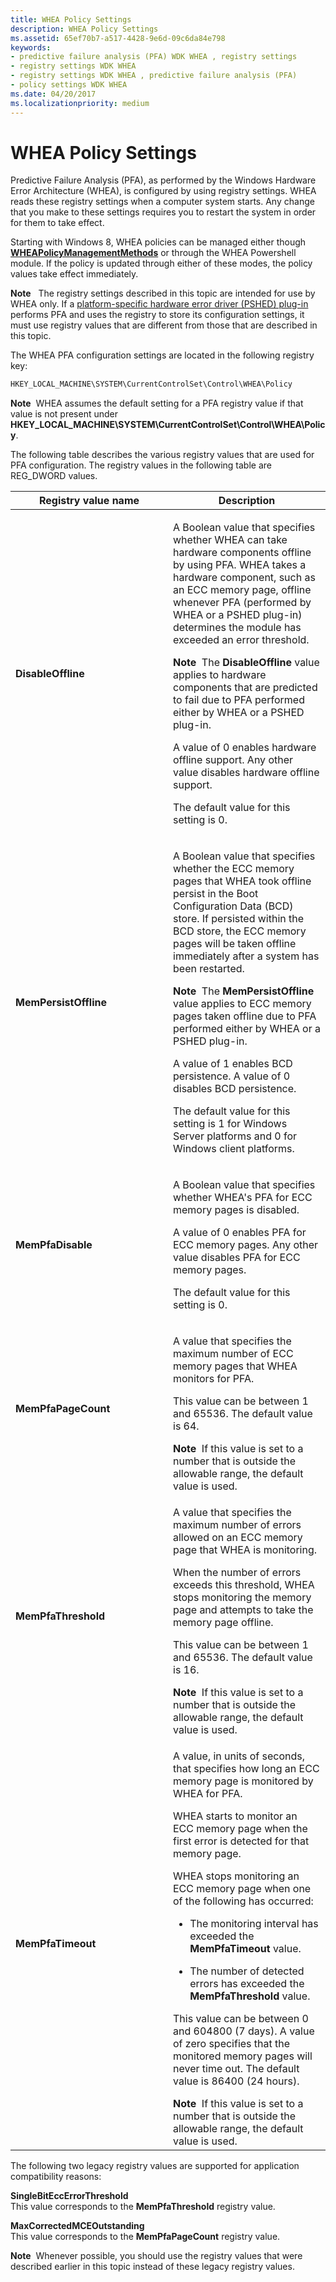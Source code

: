 ```yaml
---
title: WHEA Policy Settings
description: WHEA Policy Settings
ms.assetid: 65ef70b7-a517-4428-9e6d-09c6da84e798
keywords:
- predictive failure analysis (PFA) WDK WHEA , registry settings
- registry settings WDK WHEA
- registry settings WDK WHEA , predictive failure analysis (PFA)
- policy settings WDK WHEA
ms.date: 04/20/2017
ms.localizationpriority: medium
---
```


# WHEA Policy Settings


Predictive Failure Analysis (PFA), as performed by the Windows Hardware Error Architecture (WHEA), is configured by using registry settings. WHEA reads these registry settings when a computer system starts. Any change that you make to these settings requires you to restart the system in order for them to take effect.

Starting with Windows 8, WHEA policies can be managed either though [**WHEAPolicyManagementMethods**](https://msdn.microsoft.com/library/windows/hardware/hh451252) or through the WHEA Powershell module. If the policy is updated through either of these modes, the policy values take effect immediately.

**Note**   The registry settings described in this topic are intended for use by WHEA only. If a [platform-specific hardware error driver (PSHED) plug-in](platform-specific-hardware-error-driver-plug-ins2.md) performs PFA and uses the registry to store its configuration settings, it must use registry values that are different from those that are described in this topic.

 

The WHEA PFA configuration settings are located in the following registry key:

```cpp
HKEY_LOCAL_MACHINE\SYSTEM\CurrentControlSet\Control\WHEA\Policy
```

**Note**  WHEA assumes the default setting for a PFA registry value if that value is not present under **HKEY\_LOCAL\_MACHINE\\SYSTEM\\CurrentControlSet\\Control\\WHEA\\Policy**.

 

The following table describes the various registry values that are used for PFA configuration. The registry values in the following table are REG\_DWORD values.

<table>
<colgroup>
<col width="50%" />
<col width="50%" />
</colgroup>
<thead>
<tr class="header">
<th>Registry value name</th>
<th>Description</th>
</tr>
</thead>
<tbody>
<tr class="odd">
<td><p></p>
<p><strong>DisableOffline</strong></p></td>
<td><p>A Boolean value that specifies whether WHEA can take hardware components offline by using PFA. WHEA takes a hardware component, such as an ECC memory page, offline whenever PFA (performed by WHEA or a PSHED plug-in) determines the module has exceeded an error threshold.</p>
<div class="alert">
<strong>Note</strong>  The <strong>DisableOffline</strong> value applies to hardware components that are predicted to fail due to PFA performed either by WHEA or a PSHED plug-in.
</div>
<div>
 
</div>
<p>A value of 0 enables hardware offline support. Any other value disables hardware offline support.</p>
<p>The default value for this setting is 0.</p></td>
</tr>
<tr class="even">
<td><p></p>
<p><strong>MemPersistOffline</strong></p></td>
<td><p>A Boolean value that specifies whether the ECC memory pages that WHEA took offline persist in the Boot Configuration Data (BCD) store. If persisted within the BCD store, the ECC memory pages will be taken offline immediately after a system has been restarted.</p>
<div class="alert">
<strong>Note</strong>  The <strong>MemPersistOffline</strong> value applies to ECC memory pages taken offline due to PFA performed either by WHEA or a PSHED plug-in.
</div>
<div>
 
</div>
<p>A value of 1 enables BCD persistence. A value of 0 disables BCD persistence.</p>
<p>The default value for this setting is 1 for Windows Server platforms and 0 for Windows client platforms.</p></td>
</tr>
<tr class="odd">
<td><p></p>
<p><strong>MemPfaDisable</strong></p></td>
<td><p>A Boolean value that specifies whether WHEA&#39;s PFA for ECC memory pages is disabled.</p>
<p>A value of 0 enables PFA for ECC memory pages. Any other value disables PFA for ECC memory pages.</p>
<p>The default value for this setting is 0.</p></td>
</tr>
<tr class="even">
<td><p></p>
<p><strong>MemPfaPageCount</strong></p></td>
<td><p>A value that specifies the maximum number of ECC memory pages that WHEA monitors for PFA.</p>
<p>This value can be between 1 and 65536. The default value is 64.</p>
<div class="alert">
<strong>Note</strong>  If this value is set to a number that is outside the allowable range, the default value is used.
</div>
<div>
 
</div></td>
</tr>
<tr class="odd">
<td><p></p>
<p><strong>MemPfaThreshold</strong></p></td>
<td><p>A value that specifies the maximum number of errors allowed on an ECC memory page that WHEA is monitoring.</p>
<p>When the number of errors exceeds this threshold, WHEA stops monitoring the memory page and attempts to take the memory page offline.</p>
<p>This value can be between 1 and 65536. The default value is 16.</p>
<div class="alert">
<strong>Note</strong>  If this value is set to a number that is outside the allowable range, the default value is used.
</div>
<div>
 
</div></td>
</tr>
<tr class="even">
<td><p></p>
<p><strong>MemPfaTimeout</strong></p></td>
<td><p>A value, in units of seconds, that specifies how long an ECC memory page is monitored by WHEA for PFA.</p>
<p>WHEA starts to monitor an ECC memory page when the first error is detected for that memory page.</p>
<p>WHEA stops monitoring an ECC memory page when one of the following has occurred:</p>
<ul>
<li><p>The monitoring interval has exceeded the <strong>MemPfaTimeout</strong> value.</p></li>
<li><p>The number of detected errors has exceeded the <strong>MemPfaThreshold</strong> value.</p></li>
</ul>
<p>This value can be between 0 and 604800 (7 days). A value of zero specifies that the monitored memory pages will never time out. The default value is 86400 (24 hours).</p>
<div class="alert">
<strong>Note</strong>  If this value is set to a number that is outside the allowable range, the default value is used.
</div>
<div>
 
</div></td>
</tr>
</tbody>
</table>

 

The following two legacy registry values are supported for application compatibility reasons:

<a href="" id="singlebiteccerrorthreshold"></a>**SingleBitEccErrorThreshold**  
This value corresponds to the **MemPfaThreshold** registry value.

<a href="" id="maxcorrectedmceoutstanding"></a>**MaxCorrectedMCEOutstanding**  
This value corresponds to the **MemPfaPageCount** registry value.

**Note**  Whenever possible, you should use the registry values that were described earlier in this topic instead of these legacy registry values.

 

 

 




